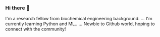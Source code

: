 ### Hi there 👋

I'm a research fellow from biochemical engineering background. ...
I'm currently learning Python and ML.. ...
Newbie to Github world, hoping to connect with the community!

<!--
**S-Nivedhitha/S-Nivedhitha** is a ✨ _special_ ✨ repository because its `README.md` (this file) appears on your GitHub profile.

Here are some ideas to get you started:

- 🔭 I’m currently working on ...
- 🌱 I’m currently learning ...
- 👯 I’m looking to collaborate on ...
- 🤔 I’m looking for help with ...
- 💬 Ask me about ...
- 📫 How to reach me: ...
- 😄 Pronouns: ...
- ⚡ Fun fact: ...
-->
